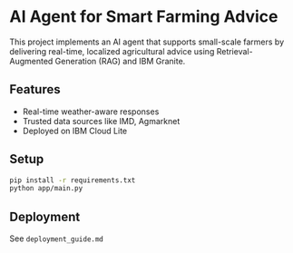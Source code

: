 # AI Agent for Smart Farming Advice

This project implements an AI agent that supports small-scale farmers by delivering real-time, localized agricultural advice using Retrieval-Augmented Generation (RAG) and IBM Granite.

## Features
- Real-time weather-aware responses
- Trusted data sources like IMD, Agmarknet
- Deployed on IBM Cloud Lite

## Setup
```bash
pip install -r requirements.txt
python app/main.py
```

## Deployment
See `deployment_guide.md`


